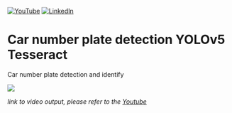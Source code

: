  [![YouTube][youtube-shield]][youtube-url]
[![LinkedIn][linkedin-shield]][linkedin-url]

# Car number plate detection YOLOv5 Tesseract
 Car number plate detection and identify
 
 ![](img.gif)
 
_link to video output, please refer to the [Youtube](https://youtu.be/CHxil7E-00c)_

[youtube-shield]: https://img.shields.io/badge/-youtube-black.svg?style=for-the-badge&logo=youtube&colorR=555
[youtube-url]: https://www.youtube.com/channel/UC8pztyZ8bYiflGMKGcLdAGw
[linkedin-shield]: https://img.shields.io/badge/-LinkedIn-black.svg?style=for-the-badge&logo=linkedin&colorB=555
[linkedin-url]:  https://linkedin.com/in/anil2kk
